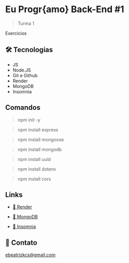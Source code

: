 # Eu Progr{amo} Back-End #1

> Turma 1

Exercicios

## 🛠 Tecnologias

- JS
- Node.JS
- Git e Github
- Render
- MongoDB
- Insomnia

## Comandos

> npm init -y

> npm install express

> npm install mongoose

> npm install mongodb

> npm install uuid

> npm install dotenv

> npm install cors

## Links

- [🔗 Render](https://render.com/)

- [🔗 MongoDB](https://www.mongodb.com/)

- [🔗 Insomnia](https://insomnia.rest/)

## 💙 Contato

ebeatrizkcs@gmail.com
